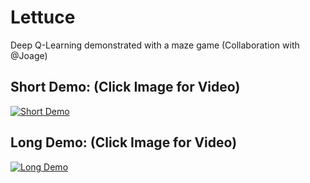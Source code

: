 # Lettuce
Deep Q-Learning demonstrated with a maze game (Collaboration with @Joage)

## Short Demo: (Click Image for Video)

[![Short Demo](https://img.youtube.com/vi/yp38ZxGvpYg/0.jpg)](https://www.youtube.com/watch?v=yp38ZxGvpYg)

## Long Demo: (Click Image for Video)

[![Long Demo](https://img.youtube.com/vi/rDWuGyYZU68/0.jpg)](https://www.youtube.com/watch?v=rDWuGyYZU68)
